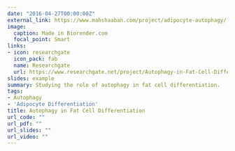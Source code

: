 ```yaml
---
date: "2016-04-27T00:00:00Z"
external_link: https://www.mahshaaban.com/project/adipocyte-autophagy/
image:
  caption: Made in Biorender.com
  focal_point: Smart
links:
- icon: researchgate
  icon_pack: fab
  name: Researchgate
  url: https://www.researchgate.net/project/Autophagy-in-Fat-Cell-Differentiation
slides: example
summary: Studying the role of autophagy in fat cell differentiation.
tags:
- Autophagy
- 'Adipocyte Differentiation'
title: Autophagy in Fat Cell Differentiation
url_code: ""
url_pdf: ""
url_slides: ""
url_video: ""
---
```

